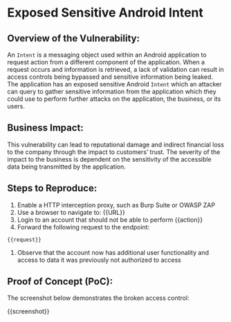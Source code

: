 # Exposed Sensitive Android Intent

## Overview of the Vulnerability:

An `Intent` is a messaging object used within an Android application to request action from a different component of the application. When a request occurs and information is retrieved, a lack of validation can result in access controls being bypassed and sensitive information being leaked.
The application has an exposed sensitive Android `Intent` which an attacker can query to gather sensitive information from the application which they could use to perform further attacks on the application, the business, or its users.

## Business Impact:

This vulnerability can lead to reputational damage and indirect financial loss to the company through the impact to customers’ trust. The severity of the impact to the business is dependent on the sensitivity of the accessible data being transmitted by the application.

## Steps to Reproduce:

1. Enable a HTTP interception proxy, such as Burp Suite or OWASP ZAP
1. Use a browser to navigate to: {{URL}}
1. Login to an account that should not be able to perform {{action}}
1. Forward the following request to the endpoint:

```HTTP
{{request}}
```

1. Observe that the account now has additional user functionality and access to data it was previously not authorized to access

## Proof of Concept (PoC):

The screenshot below demonstrates the broken access control:

{{screenshot}}
